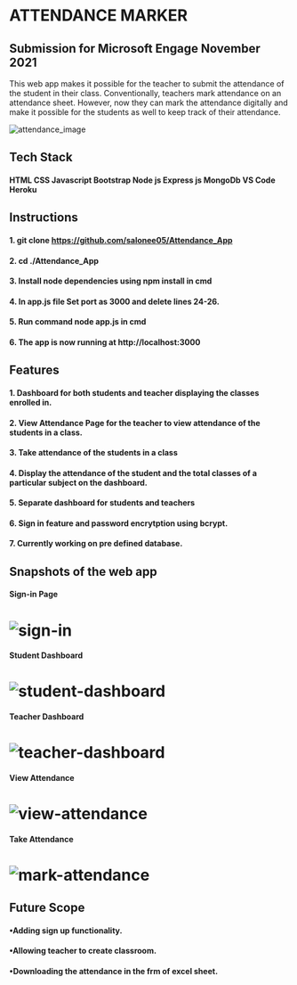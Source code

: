 # ATTENDANCE MARKER

## Submission for Microsoft Engage November 2021

This web app makes it possible for the teacher to submit the attendance of the student in their class. Conventionally, teachers mark attendance on an attendance sheet. However, now they can mark the attendance digitally and make it possible for the students as well to keep track of their attendance.

![attendance_image](https://user-images.githubusercontent.com/72302207/143684169-64593388-5561-4fef-84c8-0b3fa30d17bf.jpg)


## Tech Stack
#### HTML CSS Javascript Bootstrap Node js Express js MongoDb VS Code Heroku


## Instructions
#### 1. git clone https://github.com/salonee05/Attendance_App
#### 2. cd ./Attendance_App
#### 3. Install node dependencies using npm install in cmd
#### 4. In app.js file Set port as 3000 and delete lines 24-26.
#### 5. Run command node app.js in cmd
#### 6. The app is now running at http://localhost:3000


## Features
#### 1. Dashboard for both students and teacher displaying the classes enrolled in.
#### 2. View Attendance Page for the teacher to view attendance of the students in a class.
#### 3. Take attendance of the students in a class
#### 4. Display the attendance of the student and the total classes of a particular subject on the dashboard.
#### 5. Separate dashboard for students and teachers
#### 6. Sign in feature and password encrytption using bcrypt.
#### 7. Currently working on pre defined database.


## Snapshots of the web app
#### Sign-in Page
# ![sign-in](https://user-images.githubusercontent.com/72302207/143685779-8338ab48-ab1d-4153-a9e8-6adcbabf8d89.png)

#### Student Dashboard
# ![student-dashboard](https://user-images.githubusercontent.com/72302207/143685807-b429d1cb-fe32-4ce7-9308-8451b25f8ec4.png)

#### Teacher Dashboard
# ![teacher-dashboard](https://user-images.githubusercontent.com/72302207/143685847-b427f64a-004b-4e53-be5c-586ff7733a0f.png)

#### View Attendance
# ![view-attendance](https://user-images.githubusercontent.com/72302207/143685867-bdd5e41a-f050-4964-9e88-256078ac81b7.png)

#### Take Attendance
# ![mark-attendance](https://user-images.githubusercontent.com/72302207/143685884-e881f3e2-592c-4e6e-912a-c9372a6be2c6.png)

## Future Scope
#### •Adding sign up functionality.
#### •Allowing teacher to create classroom.
#### •Downloading the attendance in the frm of excel sheet.
